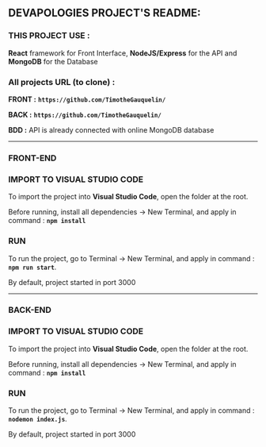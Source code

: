 ## **DEVAPOLOGIES PROJECT'S README:**

### THIS PROJECT USE :

**React** framework for Front Interface, **NodeJS/Express** for the API and **MongoDB** for the Database

### **All projects URL (to clone) :**

**FRONT :** **`https://github.com/TimotheGauquelin/`**

**BACK :** **`https://github.com/TimotheGauquelin/`**

**BDD :** API is already connected with online MongoDB database

---

### FRONT-END

### IMPORT TO VISUAL STUDIO CODE

To import the project into **Visual Studio Code**, open the folder at the root.

Before running, install all dependencies -> New Terminal, and apply in command : **`npm install`**

### RUN

To run the project, go to Terminal -> New Terminal, and apply in command : **`npm run start`**.

By default, project started in port 3000

---

### BACK-END

### IMPORT TO VISUAL STUDIO CODE

To import the project into **Visual Studio Code**, open the folder at the root.

Before running, install all dependencies -> New Terminal, and apply in command : **`npm install`**

### RUN

To run the project, go to Terminal -> New Terminal, and apply in command : **`nodemon index.js`**.

By default, project started in port 3000
